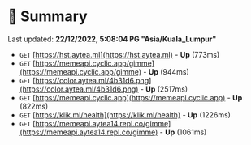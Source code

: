 # 📖 Summary
Last updated: **22/12/2022, 5:08:04 PG "Asia/Kuala_Lumpur"**

- `GET` [https://hst.aytea.ml](https://hst.aytea.ml) - **Up** (773ms)
- `GET` [https://memeapi.cyclic.app/gimme](https://memeapi.cyclic.app/gimme) - **Up** (944ms)
- `GET` [https://color.aytea.ml/4b31d6.png](https://color.aytea.ml/4b31d6.png) - **Up** (2517ms)
- `GET` [https://memeapi.cyclic.app](https://memeapi.cyclic.app) - **Up** (822ms)
- `GET` [https://klik.ml/health](https://klik.ml/health) - **Up** (1226ms)
- `GET` [https://memeapi.aytea14.repl.co/gimme](https://memeapi.aytea14.repl.co/gimme) - **Up** (1061ms)
